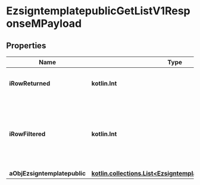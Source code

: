 
# EzsigntemplatepublicGetListV1ResponseMPayload

## Properties
| Name | Type | Description | Notes |
| ------------ | ------------- | ------------- | ------------- |
| **iRowReturned** | **kotlin.Int** | The number of rows returned |  |
| **iRowFiltered** | **kotlin.Int** | The number of rows matching your filters (if any) or the total number of rows |  |
| **aObjEzsigntemplatepublic** | [**kotlin.collections.List&lt;EzsigntemplatepublicListElement&gt;**](EzsigntemplatepublicListElement.md) |  |  |



